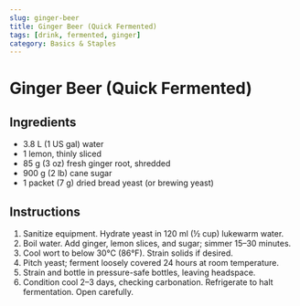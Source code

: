 ```yaml
---
slug: ginger-beer
title: Ginger Beer (Quick Fermented)
tags: [drink, fermented, ginger]
category: Basics & Staples
---
```


# Ginger Beer (Quick Fermented)

## Ingredients

- 3.8 L (1 US gal) water
- 1 lemon, thinly sliced
- 85 g (3 oz) fresh ginger root, shredded
- 900 g (2 lb) cane sugar
- 1 packet (7 g) dried bread yeast (or brewing yeast)

## Instructions

1. Sanitize equipment. Hydrate yeast in 120 ml (½ cup) lukewarm water.
2. Boil water. Add ginger, lemon slices, and sugar; simmer 15–30 minutes.
3. Cool wort to below 30°C (86°F). Strain solids if desired.
4. Pitch yeast; ferment loosely covered 24 hours at room temperature.
5. Strain and bottle in pressure-safe bottles, leaving headspace.
6. Condition cool 2–3 days, checking carbonation. Refrigerate to halt fermentation. Open carefully.
